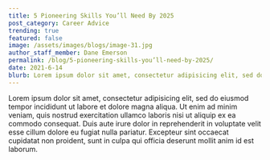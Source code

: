 ```yaml
---
title: 5 Pioneering Skills You’ll Need By 2025
post_category: Career Advice
trending: true
featured: false
image: /assets/images/blogs/image-31.jpg
author_staff_member: Dane Emerson
permalink: /blog/5-pioneering-skills-you’ll-need-by-2025/
date: 2021-6-14
blurb: Lorem ipsum dolor sit amet, consectetur adipisicing elit, sed do eiusmod tempor incididunt ut labore et dolore magna aliqua.
---
```


Lorem ipsum dolor sit amet, consectetur adipisicing elit, sed do eiusmod tempor incididunt ut labore et dolore magna aliqua. Ut enim ad minim veniam, quis nostrud exercitation ullamco laboris nisi ut aliquip ex ea commodo consequat. Duis aute irure dolor in reprehenderit in voluptate velit esse cillum dolore eu fugiat nulla pariatur. Excepteur sint occaecat cupidatat non proident, sunt in culpa qui officia deserunt mollit anim id est laborum.

